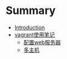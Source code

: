 # Summary

* [Introduction](README.md)
* [vagrant使用笔记](vagrantshi-yong-bi-ji.md)
  * [配置web服务器](vagrantshi-yong-bi-ji/pei-zhi-web-fu-wu-qi.md)
  * [多主机](vagrantshi-yong-bi-ji/duo-zhu-ji.md)

